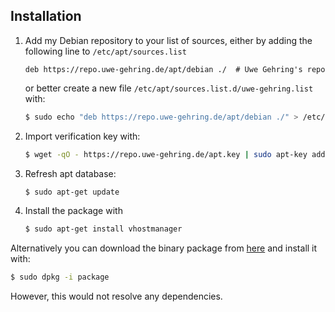 ## Installation

1. Add my Debian repository to your list of sources, either by adding the following line to `/etc/apt/sources.list`
   
    ```
    deb https://repo.uwe-gehring.de/apt/debian ./  # Uwe Gehring's repo
    ```
   
   or better create a new file `/etc/apt/sources.list.d/uwe-gehring.list` with:
   
    ```sh
    $ sudo echo "deb https://repo.uwe-gehring.de/apt/debian ./" > /etc/apt/sources.list.d/uwe-gehring.list
    ```

2. Import verification key with:
   
    ```sh
    $ wget -qO - https://repo.uwe-gehring.de/apt.key | sudo apt-key add -
    ```

3. Refresh apt database:
   
    ```sh
    $ sudo apt-get update
    ```

4. Install the package with
   
    ```sh
    $ sudo apt-get install vhostmanager
    ```

Alternatively you can download the binary package from [here](https://repo.uwe-gehring.de/apt/debian/binary) and install it with:

```sh
$ sudo dpkg -i package
```

However, this would not resolve any dependencies.
